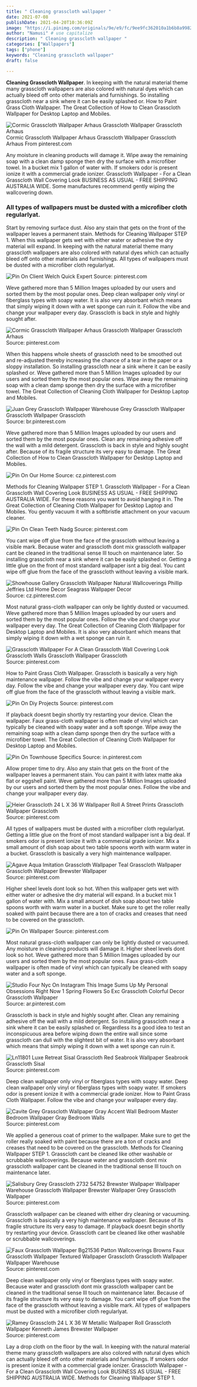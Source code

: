 ```yaml
---
title: " Cleaning grasscloth wallpaper "
date: 2021-07-08
publishDate: 2021-04-20T10:36:09Z
image: "https://i.pinimg.com/originals/9e/e9/fc/9ee9fc362010a1b6b8a99825a2eba6b0.jpg"
author: "Namusi" # use capitalize
description: " Cleaning grasscloth wallpaper "
categories: ["Wallpapers"]
tags: ["phone"]
keywords: "Cleaning grasscloth wallpaper"
draft: false

---
```



**Cleaning Grasscloth Wallpaper**. In keeping with the natural material theme many grasscloth wallpapers are also colored with natural dyes which can actually bleed off onto other materials and furnishings. So installing grasscloth near a sink where it can be easily splashed or. How to Paint Grass Cloth Wallpaper. The Great Collection of How to Clean Grasscloth Wallpaper for Desktop Laptop and Mobiles.

![Cormic Grasscloth Wallpaper Arhaus Grasscloth Wallpaper Grasscloth Arhaus](https://i.pinimg.com/originals/71/96/dd/7196dd45d627da403547cb10b8525b04.png "Cormic Grasscloth Wallpaper Arhaus Grasscloth Wallpaper Grasscloth Arhaus")
Cormic Grasscloth Wallpaper Arhaus Grasscloth Wallpaper Grasscloth Arhaus From pinterest.com


Any moisture in cleaning products will damage it. Wipe away the remaining soap with a clean damp sponge then dry the surface with a microfiber towel. In a bucket mix 1 gallon of water with. If smokers odor is present ionize it with a commercial grade ionizer. Grasscloth Wallpaper - For a Clean Grasscloth Wall Covering Look BUSINESS AS USUAL - FREE SHIPPING AUSTRALIA WIDE. Some manufactures recommend gently wiping the wallcovering down.

### All types of wallpapers must be dusted with a microfiber cloth regularlyat.

Start by removing surface dust. Also any stain that gets on the front of the wallpaper leaves a permanent stain. Methods for Cleaning Wallpaper STEP 1. When this wallpaper gets wet with either water or adhesive the dry material will expand. In keeping with the natural material theme many grasscloth wallpapers are also colored with natural dyes which can actually bleed off onto other materials and furnishings. All types of wallpapers must be dusted with a microfiber cloth regularlyat.


![Pin On Client Welch Quick Expert](https://i.pinimg.com/736x/73/49/06/734906f99530a43a0ed39f951fc640f1.jpg "Pin On Client Welch Quick Expert")
Source: pinterest.com

Weve gathered more than 5 Million Images uploaded by our users and sorted them by the most popular ones. Deep clean wallpaper only vinyl or fiberglass types with soapy water. It is also very absorbant which means that simply wiping it down with a wet sponge can ruin it. Follow the vibe and change your wallpaper every day. Grasscloth is back in style and highly sought after.

![Cormic Grasscloth Wallpaper Arhaus Grasscloth Wallpaper Grasscloth Arhaus](https://i.pinimg.com/originals/71/96/dd/7196dd45d627da403547cb10b8525b04.png "Cormic Grasscloth Wallpaper Arhaus Grasscloth Wallpaper Grasscloth Arhaus")
Source: pinterest.com

When this happens whole sheets of grasscloth need to be smoothed out and re-adjusted thereby increasing the chance of a tear in the paper or a sloppy installation. So installing grasscloth near a sink where it can be easily splashed or. Weve gathered more than 5 Million Images uploaded by our users and sorted them by the most popular ones. Wipe away the remaining soap with a clean damp sponge then dry the surface with a microfiber towel. The Great Collection of Cleaning Cloth Wallpaper for Desktop Laptop and Mobiles.

![Juan Grey Grasscloth Wallpaper Warehouse Grey Grasscloth Wallpaper Grasscloth Wallpaper Grasscloth](https://i.pinimg.com/originals/3d/32/b4/3d32b4bdc89a1acc6794e30ed32b09f7.jpg "Juan Grey Grasscloth Wallpaper Warehouse Grey Grasscloth Wallpaper Grasscloth Wallpaper Grasscloth")
Source: br.pinterest.com

Weve gathered more than 5 Million Images uploaded by our users and sorted them by the most popular ones. Clean any remaining adhesive off the wall with a mild detergent. Grasscloth is back in style and highly sought after. Because of its fragile structure its very easy to damage. The Great Collection of How to Clean Grasscloth Wallpaper for Desktop Laptop and Mobiles.

![Pin On Our Home](https://i.pinimg.com/474x/a5/fa/07/a5fa07268afcf507345be654365ef88e.jpg "Pin On Our Home")
Source: cz.pinterest.com

Methods for Cleaning Wallpaper STEP 1. Grasscloth Wallpaper - For a Clean Grasscloth Wall Covering Look BUSINESS AS USUAL - FREE SHIPPING AUSTRALIA WIDE. For these reasons you want to avoid hanging it in. The Great Collection of Cleaning Cloth Wallpaper for Desktop Laptop and Mobiles. You gently vacuum it with a softbristle attachment on your vacuum cleaner.

![Pin On Clean Teeth Nadg](https://i.pinimg.com/originals/74/35/da/7435dae72720ec4ea962827881e99305.png "Pin On Clean Teeth Nadg")
Source: pinterest.com

You cant wipe off glue from the face of the grasscloth without leaving a visible mark. Because water and grasscloth dont mix grasscloth wallpaper cant be cleaned in the traditional sense Ill touch on maintenance later. So installing grasscloth near a sink where it can be easily splashed or. Getting a little glue on the front of most standard wallpaper isnt a big deal. You cant wipe off glue from the face of the grasscloth without leaving a visible mark.

![Showhouse Gallery Grasscloth Wallpaper Natural Wallcoverings Phillip Jeffries Ltd Home Decor Seagrass Wallpaper Decor](https://i.pinimg.com/originals/1e/e3/dd/1ee3dde4e814b274ed80b8f0d644bd11.jpg "Showhouse Gallery Grasscloth Wallpaper Natural Wallcoverings Phillip Jeffries Ltd Home Decor Seagrass Wallpaper Decor")
Source: cz.pinterest.com

Most natural grass-cloth wallpaper can only be lightly dusted or vacuumed. Weve gathered more than 5 Million Images uploaded by our users and sorted them by the most popular ones. Follow the vibe and change your wallpaper every day. The Great Collection of Cleaning Cloth Wallpaper for Desktop Laptop and Mobiles. It is also very absorbant which means that simply wiping it down with a wet sponge can ruin it.

![Grasscloth Wallpaper For A Clean Grasscloth Wall Covering Look Grasscloth Walls Grasscloth Wallpaper Grasscloth](https://i.pinimg.com/originals/34/1e/63/341e63cd3fc186e73a3c1829096c9c1a.jpg "Grasscloth Wallpaper For A Clean Grasscloth Wall Covering Look Grasscloth Walls Grasscloth Wallpaper Grasscloth")
Source: pinterest.com

How to Paint Grass Cloth Wallpaper. Grasscloth is basically a very high maintenance wallpaper. Follow the vibe and change your wallpaper every day. Follow the vibe and change your wallpaper every day. You cant wipe off glue from the face of the grasscloth without leaving a visible mark.

![Pin On Diy Projects](https://i.pinimg.com/originals/24/37/bd/2437bdf611124319d09225d65fa0af5a.jpg "Pin On Diy Projects")
Source: pinterest.com

If playback doesnt begin shortly try restarting your device. Clean the wallpaper. Faux grass-cloth wallpaper is often made of vinyl which can typically be cleaned with soapy water and a soft sponge. Wipe away the remaining soap with a clean damp sponge then dry the surface with a microfiber towel. The Great Collection of Cleaning Cloth Wallpaper for Desktop Laptop and Mobiles.

![Pin On Townhouse Specifics](https://i.pinimg.com/736x/32/1a/3a/321a3a9f18d5b2f21ace0a8a23c0adfd.jpg "Pin On Townhouse Specifics")
Source: in.pinterest.com

Allow proper time to dry. Also any stain that gets on the front of the wallpaper leaves a permanent stain. You can paint it with latex matte aka flat or eggshell paint. Weve gathered more than 5 Million Images uploaded by our users and sorted them by the most popular ones. Follow the vibe and change your wallpaper every day.

![Heier Grasscloth 24 L X 36 W Wallpaper Roll A Street Prints Grasscloth Wallpaper Grasscloth](https://i.pinimg.com/736x/93/17/76/9317760e9fe221216b9247af7b7506b7.jpg "Heier Grasscloth 24 L X 36 W Wallpaper Roll A Street Prints Grasscloth Wallpaper Grasscloth")
Source: pinterest.com

All types of wallpapers must be dusted with a microfiber cloth regularlyat. Getting a little glue on the front of most standard wallpaper isnt a big deal. If smokers odor is present ionize it with a commercial grade ionizer. Mix a small amount of dish soap about two table spoons worth with warm water in a bucket. Grasscloth is basically a very high maintenance wallpaper.

![Agave Aqua Imitation Grasscloth Wallpaper Teal Grasscloth Wallpaper Grasscloth Wallpaper Brewster Wallpaper](https://i.pinimg.com/originals/43/de/47/43de47da0c3f2078663f742f08b14782.jpg "Agave Aqua Imitation Grasscloth Wallpaper Teal Grasscloth Wallpaper Grasscloth Wallpaper Brewster Wallpaper")
Source: pinterest.com

Higher sheel levels dont look so hot. When this wallpaper gets wet with either water or adhesive the dry material will expand. In a bucket mix 1 gallon of water with. Mix a small amount of dish soap about two table spoons worth with warm water in a bucket. Make sure to get the roller really soaked with paint because there are a ton of cracks and creases that need to be covered on the grasscloth.

![Pin On Wallpaper](https://i.pinimg.com/originals/26/ac/71/26ac71effd21556dbbea6e87b780721a.jpg "Pin On Wallpaper")
Source: pinterest.com

Most natural grass-cloth wallpaper can only be lightly dusted or vacuumed. Any moisture in cleaning products will damage it. Higher sheel levels dont look so hot. Weve gathered more than 5 Million Images uploaded by our users and sorted them by the most popular ones. Faux grass-cloth wallpaper is often made of vinyl which can typically be cleaned with soapy water and a soft sponge.

![Studio Four Nyc On Instagram This Image Sums Up My Personal Obsessions Right Now 1 Spring Flowers So Exc Grasscloth Colorful Decor Grasscloth Wallpaper](https://i.pinimg.com/originals/ec/86/9e/ec869e877d140a544325c63f8edac4d0.jpg "Studio Four Nyc On Instagram This Image Sums Up My Personal Obsessions Right Now 1 Spring Flowers So Exc Grasscloth Colorful Decor Grasscloth Wallpaper")
Source: ar.pinterest.com

Grasscloth is back in style and highly sought after. Clean any remaining adhesive off the wall with a mild detergent. So installing grasscloth near a sink where it can be easily splashed or. Regardless its a good idea to test an inconspicuous area before wiping down the entire wall since some grasscloth can dull with the slightest bit of water. It is also very absorbant which means that simply wiping it down with a wet sponge can ruin it.

![Ln11801 Luxe Retreat Sisal Grasscloth Red Seabrook Wallpaper Seabrook Grasscloth Sisal](https://i.pinimg.com/originals/62/77/7f/62777f140f985f568aa0e9504dba8029.png "Ln11801 Luxe Retreat Sisal Grasscloth Red Seabrook Wallpaper Seabrook Grasscloth Sisal")
Source: pinterest.com

Deep clean wallpaper only vinyl or fiberglass types with soapy water. Deep clean wallpaper only vinyl or fiberglass types with soapy water. If smokers odor is present ionize it with a commercial grade ionizer. How to Paint Grass Cloth Wallpaper. Follow the vibe and change your wallpaper every day.

![Cavite Grey Grasscloth Wallpaper Gray Accent Wall Bedroom Master Bedroom Wallpaper Gray Bedroom Walls](https://i.pinimg.com/736x/3b/ca/63/3bca63c221232b2726ecb520d33750ed.jpg "Cavite Grey Grasscloth Wallpaper Gray Accent Wall Bedroom Master Bedroom Wallpaper Gray Bedroom Walls")
Source: pinterest.com

We applied a generous coat of primer to the wallpaper. Make sure to get the roller really soaked with paint because there are a ton of cracks and creases that need to be covered on the grasscloth. Methods for Cleaning Wallpaper STEP 1. Grasscloth cant be cleaned like other washable or scrubbable wallcoverings. Because water and grasscloth dont mix grasscloth wallpaper cant be cleaned in the traditional sense Ill touch on maintenance later.

![Salisbury Grey Grasscloth 2732 54752 Brewster Wallpaper Wallpaper Warehouse Grasscloth Wallpaper Brewster Wallpaper Grey Grasscloth Wallpaper](https://i.pinimg.com/originals/02/3b/4f/023b4fc25a94956904502a75a26fe873.jpg "Salisbury Grey Grasscloth 2732 54752 Brewster Wallpaper Wallpaper Warehouse Grasscloth Wallpaper Brewster Wallpaper Grey Grasscloth Wallpaper")
Source: pinterest.com

Grasscloth wallpaper can be cleaned with either dry cleaning or vacuuming. Grasscloth is basically a very high maintenance wallpaper. Because of its fragile structure its very easy to damage. If playback doesnt begin shortly try restarting your device. Grasscloth cant be cleaned like other washable or scrubbable wallcoverings.

![Faux Grasscloth Wallpaper Bg21536 Patton Wallcoverings Browns Faux Grasscloth Wallpaper Textured Wallpaper Grasscloth Grasscloth Wallpaper Wallpaper Warehouse](https://i.pinimg.com/600x315/05/77/2c/05772c4df3241107e9f15679a0f21d6a.jpg "Faux Grasscloth Wallpaper Bg21536 Patton Wallcoverings Browns Faux Grasscloth Wallpaper Textured Wallpaper Grasscloth Grasscloth Wallpaper Wallpaper Warehouse")
Source: pinterest.com

Deep clean wallpaper only vinyl or fiberglass types with soapy water. Because water and grasscloth dont mix grasscloth wallpaper cant be cleaned in the traditional sense Ill touch on maintenance later. Because of its fragile structure its very easy to damage. You cant wipe off glue from the face of the grasscloth without leaving a visible mark. All types of wallpapers must be dusted with a microfiber cloth regularlyat.

![Ramey Grasscloth 24 L X 36 W Metallic Wallpaper Roll Grasscloth Wallpaper Kenneth James Brewster Wallpaper](https://i.pinimg.com/originals/9e/e9/fc/9ee9fc362010a1b6b8a99825a2eba6b0.jpg "Ramey Grasscloth 24 L X 36 W Metallic Wallpaper Roll Grasscloth Wallpaper Kenneth James Brewster Wallpaper")
Source: pinterest.com

Lay a drop cloth on the floor by the wall. In keeping with the natural material theme many grasscloth wallpapers are also colored with natural dyes which can actually bleed off onto other materials and furnishings. If smokers odor is present ionize it with a commercial grade ionizer. Grasscloth Wallpaper - For a Clean Grasscloth Wall Covering Look BUSINESS AS USUAL - FREE SHIPPING AUSTRALIA WIDE. Methods for Cleaning Wallpaper STEP 1.

